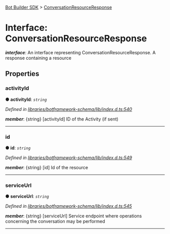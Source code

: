 [Bot Builder SDK](../README.md) > [ConversationResourceResponse](../interfaces/botbuilder.conversationresourceresponse.md)



# Interface: ConversationResourceResponse

*__interface__*: An interface representing ConversationResourceResponse. A response containing a resource



## Properties
<a id="activityid"></a>

###  activityId

**●  activityId**:  *`string`* 

*Defined in [libraries/botframework-schema/lib/index.d.ts:540](https://github.com/Microsoft/botbuilder-js/blob/c748a95/libraries/botframework-schema/lib/index.d.ts#L540)*


*__member__*: {string} [activityId] ID of the Activity (if sent)





___

<a id="id"></a>

###  id

**●  id**:  *`string`* 

*Defined in [libraries/botframework-schema/lib/index.d.ts:549](https://github.com/Microsoft/botbuilder-js/blob/c748a95/libraries/botframework-schema/lib/index.d.ts#L549)*


*__member__*: {string} [id] Id of the resource





___

<a id="serviceurl"></a>

###  serviceUrl

**●  serviceUrl**:  *`string`* 

*Defined in [libraries/botframework-schema/lib/index.d.ts:545](https://github.com/Microsoft/botbuilder-js/blob/c748a95/libraries/botframework-schema/lib/index.d.ts#L545)*


*__member__*: {string} [serviceUrl] Service endpoint where operations concerning the conversation may be performed





___


